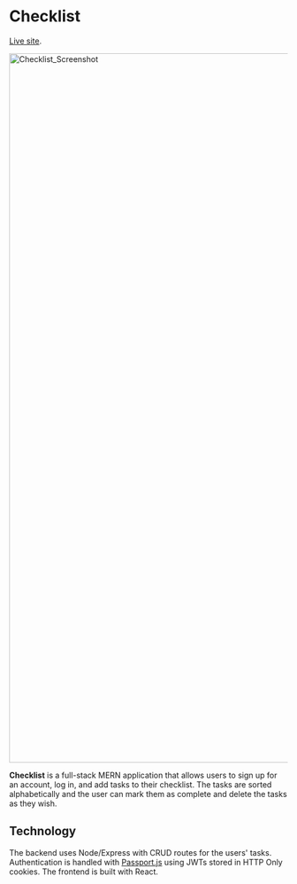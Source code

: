 # Checklist

[Live site](https://checklist-sc.herokuapp.com/).

<img width="1280" alt="Checklist_Screenshot" src="https://user-images.githubusercontent.com/67711077/162473157-f909c884-37d5-4f41-b33d-9d22c9ae4018.png">

**Checklist** is a full-stack MERN application that allows users to sign up for an account, log in, and add tasks to their checklist. The tasks are sorted alphabetically and the user can mark them as complete and delete the tasks as they wish.

## Technology

The backend uses Node/Express with CRUD routes for the users' tasks. Authentication is handled with [Passport.js](https://www.passportjs.org/) using JWTs stored in HTTP Only cookies. The frontend is built with React.
